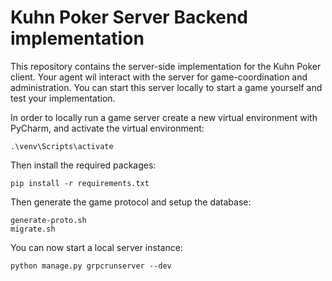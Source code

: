 # Kuhn Poker Server Backend implementation

This repository contains the server-side implementation for the Kuhn Poker client. Your agent wil interact with the server for game-coordination and administration. You can start this server locally to start a game yourself and test your implementation.

In order to locally run a game server create a new virtual environment with PyCharm, and activate the virtual environment:
```
.\venv\Scripts\activate
```

Then install the required packages:
```
pip install -r requirements.txt
```

Then generate the game protocol and setup the database: 
```
generate-proto.sh
migrate.sh
```

You can now start a local server instance:
```
python manage.py grpcrunserver --dev
```